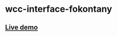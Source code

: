# wcc-interface-fokontany
## [Live demo](https://jonathanrazakalalaina.github.io/wcc-interface-fokontany/)
